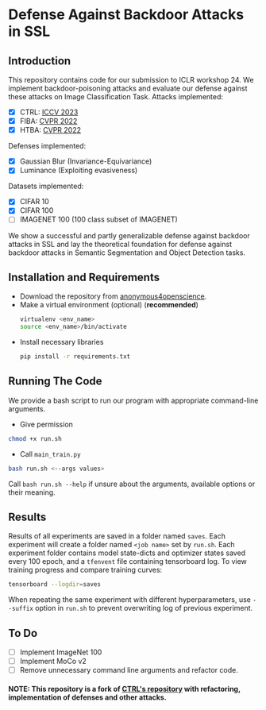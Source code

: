 # Defense Against Backdoor Attacks in SSL

## Introduction
This repository contains code for our submission to ICLR workshop 24. We implement backdoor-poisoning attacks and evaluate our defense against these attacks on Image Classification Task. Attacks implemented:
- [x] CTRL: [ICCV 2023](https://arxiv.org/abs/2210.07346)
- [x] FIBA: [CVPR 2022](https://arxiv.org/abs/2112.01148)
- [x] HTBA: [CVPR 2022](https://arxiv.org/abs/1910.00033)

Defenses implemented:
  - [x] Gaussian Blur (Invariance-Equivariance)
  - [x] Luminance (Exploiting evasiveness)

Datasets implemented:
- [x] CIFAR 10
- [x] CIFAR 100
- [ ] IMAGENET 100 (100 class subset of IMAGENET)

We show a successful and partly generalizable defense against backdoor attacks in SSL and lay the theoretical foundation for defense against backdoor attacks in Semantic Segmentation and Object Detection tasks.

## Installation and Requirements
- Download the repository from [anonymous4openscience](https://anonymous.4open.science/r/Backdoor-028B).
- Make a virtual environment (optional) (**recommended**)
    ```bash
    virtualenv <env_name>
    source <env_name>/bin/activate
    ```
- Install necessary libraries
    ```bash
    pip install -r requirements.txt
    ```

## Running The Code
We provide a bash script to run our program with appropriate command-line arguments. 
- Give permission
```bash
chmod +x run.sh
```
- Call `main_train.py`
```bash
bash run.sh <--args values>
```
Call `bash run.sh --help` if unsure about the arguments, available options or their meaning.

## Results

Results of all experiments are saved in a folder named `saves`. Each experiment will create a folder named `<job name>` set by `run.sh`. Each experiment folder contains model state-dicts and optimizer states saved every 100 epoch, and a `tfenvent` file containing tensorboard log. To view training progress and compare training curves:

```bash
tensorboard --logdir=saves
```
When repeating the same experiment with different hyperparameters, use `--suffix` option in `run.sh` to prevent overwriting log of previous experiment.

## To Do
- [ ] Implement ImageNet 100
- [ ] Implement MoCo v2
- [ ] Remove unnecessary command line arguments and refactor code.

#### NOTE: This repository is a fork of [CTRL's repository](https://github.com/meet-cjli/CTRL) with refactoring, implementation of defenses and other attacks.
